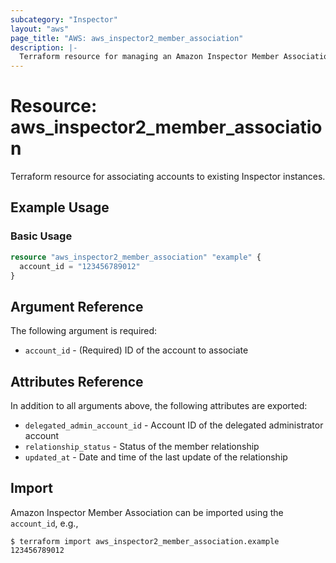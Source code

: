 ```yaml
---
subcategory: "Inspector"
layout: "aws"
page_title: "AWS: aws_inspector2_member_association"
description: |-
  Terraform resource for managing an Amazon Inspector Member Association.
---
```


# Resource: aws_inspector2_member_association

Terraform resource for associating accounts to existing Inspector instances.

## Example Usage

### Basic Usage

```terraform
resource "aws_inspector2_member_association" "example" {
  account_id = "123456789012"
}
```

## Argument Reference

The following argument is required:

* `account_id` - (Required) ID of the account to associate

## Attributes Reference

In addition to all arguments above, the following attributes are exported:

* `delegated_admin_account_id` - Account ID of the delegated administrator account
* `relationship_status` - Status of the member relationship
* `updated_at` - Date and time of the last update of the relationship

## Import

Amazon Inspector Member Association can be imported using the `account_id`, e.g.,

```
$ terraform import aws_inspector2_member_association.example 123456789012
```
